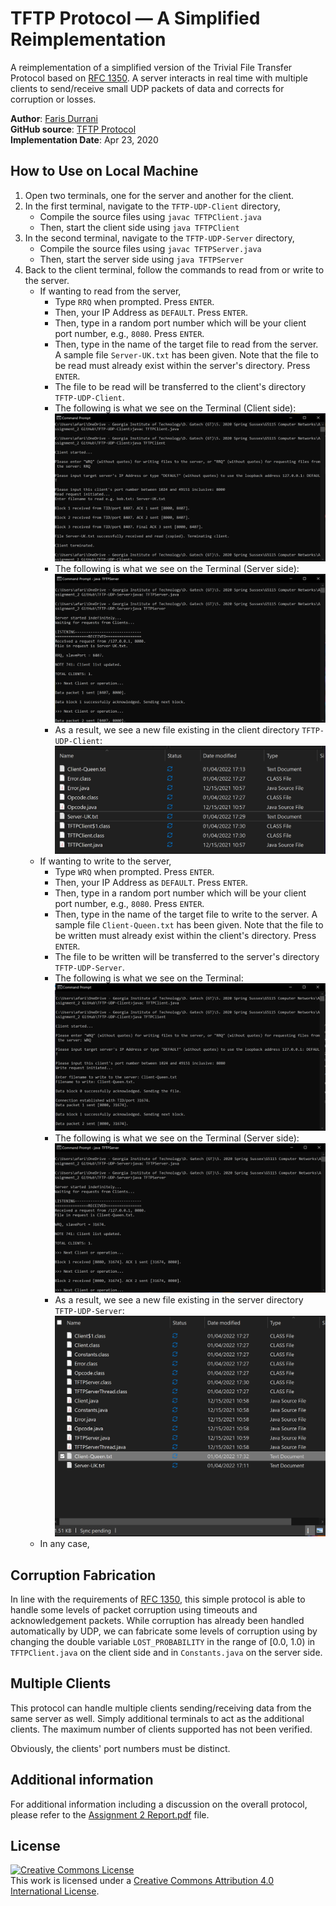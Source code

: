 # TFTP Protocol — A Simplified Reimplementation
A reimplementation of a simplified version of the Trivial File Transfer Protocol based on [RFC 1350](https://datatracker.ietf.org/doc/html/rfc1350). A server interacts in real time with multiple clients to send/receive small UDP packets of data and corrects for corruption or losses.

**Author**: [Faris Durrani](https://github.com/farisdurrani/) <br>
**GitHub source**: [TFTP Protocol](https://github.com/farisdurrani/TFTP-Protocol)<br>
**Implementation Date**: Apr 23, 2020

## How to Use on Local Machine
1. Open two terminals, one for the server and another for the client.
2. In the first terminal, navigate to the `TFTP-UDP-Client` directory, 
    - Compile the source files using `javac TFTPClient.java`
    - Then, start the client side using `java TFTPClient`
3. In the second terminal, navigate to the `TFTP-UDP-Server` directory, 
    - Compile the source files using `javac TFTPServer.java`
    - Then, start the server side using `java TFTPServer`
4. Back to the client terminal, follow the commands to read from or write to the server.
    - If wanting to read from the server, 
        - Type `RRQ` when prompted. Press `ENTER`. 
        - Then, your IP Address as `DEFAULT`. Press `ENTER`. 
        - Then, type in a random port number which will be your client port number, e.g., `8080`. Press `ENTER`. 
        - Then, type in the name of the target file to read from the server. A sample file `Server-UK.txt` has been given. Note that the file to be read must already exist within the server's directory. Press `ENTER`.
        - The file to be read will be transferred to the client's directory `TFTP-UDP-Client`.
        - The following is what we see on the Terminal (Client side):
        ![](readme_assets/Client_RRQ.png)
        - The following is what we see on the Terminal (Server side):
        ![](readme_assets/Server_RRQ.png)
        - As a result, we see a new file existing in the client directory `TFTP-UDP-Client`:
        ![](readme_assets/Client_RRQ_Result.png)
    - If wanting to write to the server, 
        - Type `WRQ` when prompted. Press `ENTER`. 
        - Then, your IP Address as `DEFAULT`. Press `ENTER`. 
        - Then, type in a random port number which will be your client port number, e.g., `8080`. Press `ENTER`. 
        - Then, type in the name of the target file to write to the server. A sample file `Client-Queen.txt` has been given. Note that the file to be written must already exist within the client's directory. Press `ENTER`.
        - The file to be written will be transferred to the server's directory `TFTP-UDP-Server`.
        - The following is what we see on the Terminal:
        ![](readme_assets/Client_WRQ.png)
        - The following is what we see on the Terminal (Server side):
        ![](readme_assets/Server_WRQ.png)
        - As a result, we see a new file existing in the server directory `TFTP-UDP-Server`:
        ![](readme_assets/Server_WRQ_Result.png)
    - In any case, 

## Corruption Fabrication
In line with the requirements of [RFC 1350](https://datatracker.ietf.org/doc/html/rfc1350), this simple protocol is able to handle some levels of packet corruption using timeouts and acknowledgement packets. While corruption has already been handled automatically by UDP, we can fabricate some levels of corruption using by changing the double variable `LOST_PROBABILITY` in the range of [0.0, 1.0) in `TFTPClient.java` on the client side and in `Constants.java` on the server side.

## Multiple Clients
This protocol can handle multiple clients sending/receiving data from the same server as well. Simply additional terminals to act as the additional clients. The maximum number of clients supported has not been verified.

Obviously, the clients' port numbers must be distinct. 

## Additional information
For additional information including a discussion on the overall protocol, please refer to the [Assignment 2 Report.pdf](Assignment%202%20Report.pdf) file.

## License
<a rel="license" href="http://creativecommons.org/licenses/by/4.0/"><img alt="Creative Commons License" style="border-width:0" src="https://i.creativecommons.org/l/by/4.0/88x31.png" /></a><br />This work is licensed under a <a rel="license" href="http://creativecommons.org/licenses/by/4.0/">Creative Commons Attribution 4.0 International License</a>.
